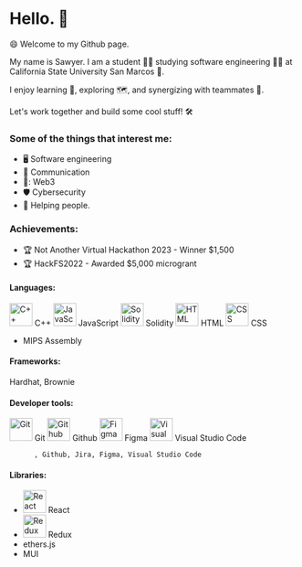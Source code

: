 # Hello. 👋 

😄 Welcome to my Github page.

My name is Sawyer. I am a student 👨‍🎓 studying software engineering 👨‍💻 at California State University San Marcos 🐾.

I enjoy learning 🧠,  exploring 🗺️, and synergizing with teammates 🤝.

Let's work together and build some cool stuff! 🛠️


### **Some of the things that interest me:**
+ 🖥️ Software engineering
+ 💬 Communication
+ 🔑: Web3
+ 🛡️ Cybersecurity
+ 🤙 Helping people. 



### **Achievements:**
+ 🏆 Not Another Virtual Hackathon 2023 - Winner $1,500
+ 🏆 HackFS2022 - Awarded $5,000 microgrant

#### **Languages:**
 <img src="https://cdn.jsdelivr.net/gh/devicons/devicon/icons/cplusplus/cplusplus-original.svg" alt="C++" width="40" height="40"/> C++
 <img src="https://cdn.jsdelivr.net/gh/devicons/devicon/icons/javascript/javascript-original.svg" alt="JavaScript" width="40" height="40" /> JavaScript
 <img src="https://cdn.jsdelivr.net/gh/devicons/devicon/icons/solidity/solidity-original.svg" alt="Solidity" width="40" height="40" /> Solidity
 <img src="https://cdn.jsdelivr.net/gh/devicons/devicon/icons/html5/html5-original.svg" alt="HTML" width="40" height="40" /> HTML
 <img src="https://cdn.jsdelivr.net/gh/devicons/devicon/icons/css3/css3-original.svg" alt="CSS" width="40" height="40" /> CSS
+ MIPS Assembly

#### **Frameworks:**
Hardhat, Brownie

#### **Developer tools:**
<img src="https://cdn.jsdelivr.net/gh/devicons/devicon/icons/git/git-original.svg" alt="Git" width="40" height="40" /> Git
<img src="https://cdn.jsdelivr.net/gh/devicons/devicon/icons/github/github-original.svg" alt="Github" width="40" height="40" /> Github
<img src="https://cdn.jsdelivr.net/gh/devicons/devicon/icons/figma/figma-original.svg" alt="Figma" width="40" height="40" /> Figma
<img src="https://cdn.jsdelivr.net/gh/devicons/devicon/icons/visualstudio/visualstudio-plain.svg" alt="Visual Studio Code" width="40" height="40" /> Visual Studio Code
          
          
          
          , Github, Jira, Figma, Visual Studio Code

#### **Libraries:**
+ <img src="https://cdn.jsdelivr.net/gh/devicons/devicon/icons/react/react-original.svg" alt="React" width="40" height="40" /> React
+ <img src="https://cdn.jsdelivr.net/gh/devicons/devicon/icons/redux/redux-original.svg" alt="Redux" width="40" height="40" /> Redux
+ ethers.js
+ MUI          
